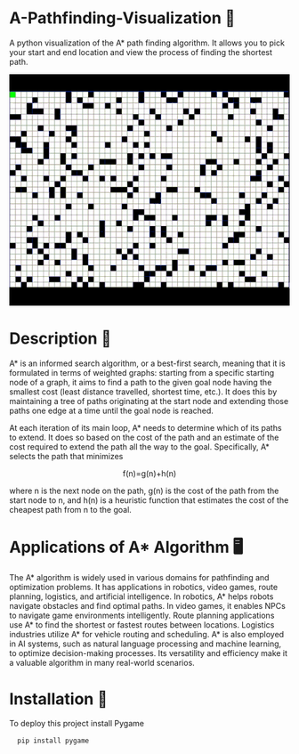 # A-Pathfinding-Visualization 🤖
A python visualization of the A* path finding algorithm. It allows you to pick your start and end location and view the process of finding the shortest path.

<p align="center">
  <img src="Astarpathfinding.gif" alt="animated" />
</p>

# Description 📄

A* is an informed search algorithm, or a best-first search, meaning that it is formulated in terms of weighted graphs: starting from a specific starting node of a graph, it aims to find a path to the given goal node having the smallest cost (least distance travelled, shortest time, etc.). It does this by maintaining a tree of paths originating at the start node and extending those paths one edge at a time until the goal node is reached.

At each iteration of its main loop, A* needs to determine which of its paths to extend. It does so based on the cost of the path and an estimate of the cost required to extend the path all the way to the goal. Specifically, A* selects the path that minimizes

<p align="center">
f(n)=g(n)+h(n)
</p>

where n is the next node on the path, g(n) is the cost of the path from the start node to n, and h(n) is a heuristic function that estimates the cost of the cheapest path from n to the goal.

# Applications of A* Algorithm 🖥️
The A* algorithm is widely used in various domains for pathfinding and optimization problems. It has applications in robotics, video games, route planning, logistics, and artificial intelligence. In robotics, A* helps robots navigate obstacles and find optimal paths. In video games, it enables NPCs to navigate game environments intelligently. Route planning applications use A* to find the shortest or fastest routes between locations. Logistics industries utilize A* for vehicle routing and scheduling. A* is also employed in AI systems, such as natural language processing and machine learning, to optimize decision-making processes. Its versatility and efficiency make it a valuable algorithm in many real-world scenarios.

# Installation 🚀
To deploy this project install Pygame

```bash
  pip install pygame
```
